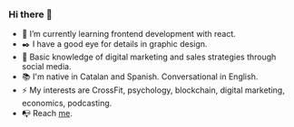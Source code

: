 ### Hi there 👋

- 🌱 I’m currently learning frontend development with react.
- ✒️ I have a good eye for details in graphic design. 
- 💬 Basic knowledge of digital marketing and sales strategies through social media.
- 📚 I'm native in Catalan and Spanish. Conversational in English.
- ⚡ My interests are CrossFit, psychology, blockchain, digital marketing, economics, podcasting.
- 📭 Reach [me](https://jaumejuan.net/).
